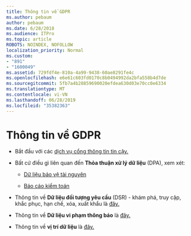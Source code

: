 ```yaml
---
title: Thông tin về GDPR
ms.author: pebaum
author: pebaum
ms.date: 6/28/2018
ms.audience: ITPro
ms.topic: article
ROBOTS: NOINDEX, NOFOLLOW
localization_priority: Normal
ms.custom:
- "891"
- "1600049"
ms.assetid: 729fdf4e-810a-4a99-9438-60ae8291fe4c
ms.openlocfilehash: e6e61c603fd0170c8b0494992da2bfa558b4d7de
ms.sourcegitcommit: 5fb7a4b28859690020efdea630d03e70cc0e6334
ms.translationtype: MT
ms.contentlocale: vi-VN
ms.lasthandoff: 06/28/2019
ms.locfileid: "35382363"
---
```

# <a name="information-about-gdpr"></a>Thông tin về GDPR

- Bắt đầu với các [dịch vụ cổng thông tin tin cậy.](https://servicetrust.microsoft.com/ViewPage/GDPRGetStarted)

- Bất cứ điều gì liên quan đến **Thỏa thuận xử lý dữ liệu** (DPA), xem xét:

  - [Dữ liệu bảo vệ tài nguyên](https://servicetrust.microsoft.com/ViewPage/TrustDocuments)

  - [Báo cáo kiểm toán](https://servicetrust.microsoft.com/ViewPage/MSComplianceGuide)

- Thông tin về **Dữ liệu đối tượng yêu cầu** (DSR) - khám phá, truy cập, khắc phục, hạn chế, xóa, xuất khẩu là [đây.](https://docs.microsoft.com/microsoft-365/compliance/gdpr-dsr-office365)

- Thông tin về **Dữ liệu vi phạm thông báo** là [đây.](https://servicetrust.microsoft.com/ViewPage/GDPRBreach)

- Thông tin về **vị trí dữ liệu** là [đây.](https://products.office.com/where-is-your-data-located?ms.officeurl=datamaps&amp;geo=All#All)
